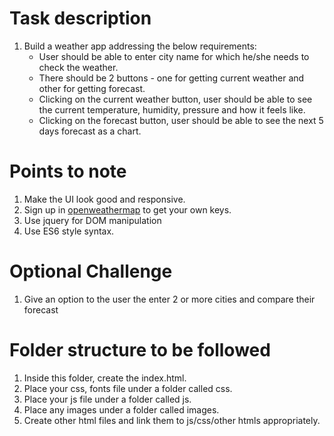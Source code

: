 # Task description

1. Build a weather app addressing the below requirements:
    * User should be able to enter city name for which he/she needs to check the weather.
    * There should be 2 buttons - one for getting current weather and other for getting forecast.
    * Clicking on the current weather button, user should be able to see the current temperature, humidity, pressure and how it feels like.
    * Clicking on the forecast button, user should be able to see the next 5 days forecast as a chart.


# Points to note
1. Make the UI look good and responsive.
2. Sign up in [openweathermap](https://openweathermap.org/api) to get your own keys. 
3. Use jquery for DOM manipulation
4. Use ES6 style syntax.

# Optional Challenge
1. Give an option to the user the enter 2 or more cities and compare their forecast

# Folder structure to be followed
1. Inside this folder, create the index.html.
2. Place your css, fonts file under a folder called css.
3. Place your js file  under a folder called js.
4. Place any images under a folder called images.
5. Create other html files and link them to js/css/other htmls appropriately.